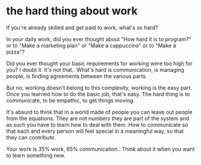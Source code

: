 
# the hard thing about work

If you're already skilled and get paid to work, what's so hard?

In your daily work, did you ever thought about "How hard it is to program?" or to "Make a marketing plan" or "Make a cappuccino" or to "Make a pizza"?

Did you ever thought your basic requirements for working were too high for you? I doubt it. It's not that..
What's hard is communication, is managing people, is finding agreements between the various parts.

But no, working doesn't belong to this complexity, working is the easy part. Once you learned how to do the basic job, that's easy. The hard thing is to communicate, to be empathic, to get things moving.

It's absurd to think that in a world made of people you can leave out people from the equations. They are not numbers they are part of the system and as such you have to learn how to deal with them. How to communicate so that each and every person will feel special in a meaningful way, so that they can contribute.

Your work is 35% work, 65% communication..
Think about it when you want to learn something new.

